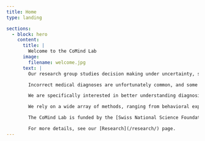 ```yaml
---
title: Home
type: landing

sections:
  - block: hero
    content:
      title: |
        Welcome to the CoMind Lab 
      image:
        filename: welcome.jpg
      text: |
        Our research group studies decision making under uncertainty, such as in the emergency room, to provide a clearer understanding of how decision-making in medical diagnostics and other high-risk areas can be improved.

        Incorrect medical diagnoses are unfortunately common, and some of them can have serious consequences for patients. However, there is limited understanding of the circumstances under which such errors occur and of how effective collaboration within the diagnostic team can help prevent them.

        We are specifically interested in better understanding diagnosis as a team-based activity. For example, we investigate the interplay between cognitive and collaborative processes and how to best time team phases during the diagnostic process. To do this, we engage in continuous dialogue with practitioners to get input for our basic research and develop outputs (such as trainings) that are valuable for practice.

        We rely on a wide array of methods, ranging from behavioral experiments, simulations, meta-analyses, and ethnography. We leverage theoretical approaches from a variety of disciplines and collaborate with an international interdisciplinary network.

        The CoMind Lab is funded by the [Swiss National Science Foundation (SNSF)](https://snf.ch) with a Starting Grant to Prof. Dr. Juliane Kämmer (project number [TMSGI1_218047](https://data.snf.ch/grants/grant/218047)). The lab is part of the [Diagnostic Quality Lab](http://dxq.ch/) at the [Department of Emergency Medicine](https://notfallmedizin.insel.ch/de/lehre-und-forschung/forschungsschwerpunkte-und-gruppen/diagnostic-quality-lab) at the [University of Bern](https://unibe.ch), Switzerland.

        For more details, see our [Research](/research/) page.
---
```

